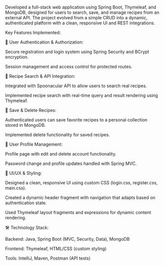 Developed a full-stack web application using Spring Boot, Thymeleaf, and MongoDB, designed for users to search, save, and manage recipes from an external API. The project evolved from a simple CRUD into a dynamic, authenticated platform with a clean, responsive UI and REST integrations.

Key Features Implemented:

🔐 User Authentication & Authorization:

Secure registration and login system using Spring Security and BCrypt encryption.

Session management and access control for protected routes.

🔎 Recipe Search & API Integration:

Integrated with Spoonacular API to allow users to search real recipes.

Implemented recipe search with real-time query and result rendering using Thymeleaf.

💾 Save & Delete Recipes:

Authenticated users can save favorite recipes to a personal collection stored in MongoDB.

Implemented delete functionality for saved recipes.

👤 User Profile Management:

Profile page with edit and delete account functionality.

Password change and profile updates handled with Spring MVC.

🎨 UI/UX & Styling:

Designed a clean, responsive UI using custom CSS (login.css, register.css, main.css).

Created a dynamic header fragment with navigation that adapts based on authentication state.

Used Thymeleaf layout fragments and expressions for dynamic content rendering.

🛠️ Technology Stack:

Backend: Java, Spring Boot (MVC, Security, Data), MongoDB

Frontend: Thymeleaf, HTML/CSS (custom styling)

Tools: IntelliJ, Maven, Postman (API tests)
